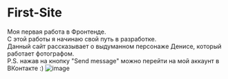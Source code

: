 # First-Site
Моя первая работа в Фронтенде. <Br>
С этой работы я начинаю свой путь в разработке. <br>
Данный сайт рассказывает о выдуманном персонаже Денисе, который работает фотографом. <br>
P.S. нажав на кнопку "Send message" можно перейти на мой аккаунт в ВКонтакте :)
![image](https://user-images.githubusercontent.com/106984610/236442672-d16e6f60-1424-49de-acaf-a8f60012a2b3.png)
